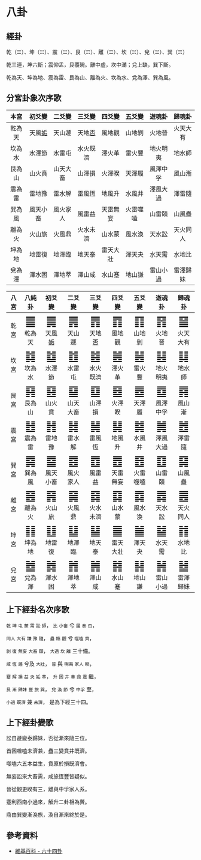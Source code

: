 # 八卦

## 經卦

乾（☰）、坤（☷）、震（☳）、艮（☶）、離（☲）、坎（☵）、兌（☱）、巽（☴）

乾三連，坤六斷；震仰盂，艮覆碗。離中虛，坎中滿；兌上缺，巽下斷。

乾為天、坤為地、震為雷、艮為山、離為火、坎為水、兌為澤、巽為風。

## 分宮卦象次序歌

|本宮|初爻變|二爻變|三爻變|四爻變|五爻變|遊魂卦|歸魂卦|
|:-:|:-:|:-:|:-:|:-:|:-:|:-:|:-:|
|乾為天|天風[姤](https://www.moedict.tw/姤)|天山遯|天地[否](https://www.moedict.tw/否)|風地觀|山地剝|火地晉|火天大有|
|坎為水|水澤節|水雷屯|水火既濟|澤火革|雷火豐|地火明夷|地水師|
|艮為山|山火賁|山天大畜|山澤損|火澤睽|天澤履|風澤中孚|風山漸|
|震為雷|雷地豫|雷水解|雷風恆|地風升|水風井|澤風大過|澤雷隨|
|巽為風|風天小畜|風火家人|風雷益|天雷無妄|火雷噬嗑|山雷頤|山風蠱|
|離為火|火山旅|火風鼎|火水未濟|山水蒙|風水渙|天水訟|天火同人|
|坤為地|地雷復|地澤臨|地天泰|雷天大壯|澤天夬|水天需|水地比|
|兌為澤|澤水困|澤地萃|澤山咸|水山蹇|地山謙|雷山小過|雷澤歸妹|

|八宮|八純卦|初爻變|二爻變|三爻變|四爻變|五爻變|遊魂卦|歸魂卦|
|:-:|:-:|:-:|:-:|:-:|:-:|:-:|:-:|:-:|
|乾宮|<font size="+3">䷀</font><br>乾為天|<font size="+3">䷫</font><br>天風[姤](https://www.moedict.tw/姤)|<font size="+3">䷠</font><br>天山遯|<font size="+3">䷋</font><br>天地[否](https://www.moedict.tw/否)|<font size="+3">䷓</font><br>風地觀|<font size="+3">䷖</font><br>山地剝|<font size="+3">䷢</font><br>火地晉|<font size="+3">䷍</font><br>火天大有|
|坎宮|<font size="+3">䷜</font><br>坎為水|<font size="+3">䷻</font><br>水澤節|<font size="+3">䷂</font><br>水雷屯|<font size="+3">䷾</font><br>水火既濟|<font size="+3">䷰</font><br>澤火革|<font size="+3">䷶</font><br>雷火豐|<font size="+3">䷣</font><br>地火明夷|<font size="+3">䷆</font><br>地水師|
|艮宮|<font size="+3">䷳</font><br>艮為山|<font size="+3">䷕</font><br>山火賁|<font size="+3">䷙</font><br>山天大畜|<font size="+3">䷨</font><br>山澤損|<font size="+3">䷥</font><br>火澤睽|<font size="+3">䷉</font><br>天澤履|<font size="+3">䷼</font><br>風澤中孚|<font size="+3">䷴</font><br>風山漸|
|震宮|<font size="+3">䷲</font><br>震為雷|<font size="+3">䷏</font><br>雷地豫|<font size="+3">䷧</font><br>雷水解|<font size="+3">䷟</font><br>雷風恆|<font size="+3">䷭</font><br>地風升|<font size="+3">䷯</font><br>水風井|<font size="+3">䷛</font><br>澤風大過|<font size="+3">䷐</font><br>澤雷隨|
|巽宮|<font size="+3">䷸</font><br>巽為風|<font size="+3">䷈</font><br>風天小畜|<font size="+3">䷤</font><br>風火家人|<font size="+3">䷩</font><br>風雷益|<font size="+3">䷘</font><br>天雷無妄|<font size="+3">䷔</font><br>火雷噬嗑|<font size="+3">䷚</font><br>山雷頤|<font size="+3">䷑</font><br>山風蠱|
|離宮|<font size="+3">䷝</font><br>離為火|<font size="+3">䷷</font><br>火山旅|<font size="+3">䷱</font><br>火風鼎|<font size="+3">䷿</font><br>火水未濟|<font size="+3">䷃</font><br>山水蒙|<font size="+3">䷺</font><br>風水渙|<font size="+3">䷅</font><br>天水訟|<font size="+3">䷌</font><br>天火同人|
|坤宮|<font size="+3">䷁</font><br>坤為地|<font size="+3">䷗</font><br>地雷復|<font size="+3">䷒</font><br>地澤臨|<font size="+3">䷊</font><br>地天泰|<font size="+3">䷀</font><br>雷天大壯|<font size="+3">䷪</font><br>澤天夬|<font size="+3">䷄</font><br>水天需|<font size="+3">䷇</font><br>水地比|
|兌宮|<font size="+3">䷹</font><br>兌為澤|<font size="+3">䷮</font><br>澤水困|<font size="+3">䷬</font><br>澤地萃|<font size="+3">䷞</font><br>澤山咸|<font size="+3">䷦</font><br>水山蹇|<font size="+3">䷎</font><br>地山謙|<font size="+3">䷽</font><br>雷山小過|<font size="+3">䷵</font><br>雷澤歸妹|

## 上下經卦名次序歌

`乾` `坤` `屯` `蒙` `需` `訟` `師`， `比` `小畜` 兮 `履` `泰` `否`，

`同人` `大有` `謙` `豫` `隨`， `蠱` `臨` `觀` 兮 `噬嗑` `賁`，

`剝` `復` `無妄` `大畜` `頤`， `大過` `坎` `離` 三十備。

`咸` `恆` `遯` 兮及 `大壯`， `晉` 與 `明夷` `家人` `睽`，

`蹇` `解` `損` `益` `夬` `姤` `萃`， `升` `困` `井` `革` `鼎` `震` 繼，

`艮` `漸` `歸妹` `豐` `旅` `巽`， `兌` `渙` `節` 兮 `中孚` 至，

`小過` `既濟` 兼 `未濟`， 是為下經三十四。

## 上下經卦變歌

訟自遯變泰歸妹，否從漸來隨三位。

首困噬嗑未濟兼，蠱三變賁井既濟。

噬嗑六五本益生，賁原於損既濟會。

無妄訟來大畜需，咸旅恆豐皆疑似。

晉從觀更睽有三，離與中孚家人系。

蹇利西南小過來，解升二卦相為贅。

鼎由巽變漸渙旅，渙自漸來終於是。

## 參考資料

* [維基百科 - 六十四卦](https://zh.wikipedia.org/wiki/%E5%85%AD%E5%8D%81%E5%9B%9B%E5%8D%A6)
